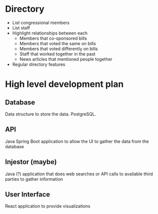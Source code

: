 # Directory

* List congressional members
* List staff
* Highlight relationships between each
  * Members that co-sponsored bills
  * Members that voted the same on bills
  * Members that voted differently on bills
  * Staff that worked together in the past
  * News articles that mentioned people together
* Regular directory features

# High level development plan

## Database

Data structure to store the data. PostgreSQL.

## API

Java Spring Boot application to allow the UI to gather the data from the database

## Injestor (maybe)

Java (?) application that does web searches or API calls to available third parties to gather information

## User Interface

React application to provide visualizations

